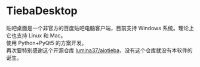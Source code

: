 # TiebaDesktop
贴吧桌面是一个非官方的百度贴吧电脑客户端，目前支持 Windows 系统。理论上它也支持 Linux 和 Mac。  
使用 Python+PyQt5 的方案开发。  
再次要特别感谢这个开源仓库 [lumina37/aiotieba](https://github.com/lumina37/aiotieba)，没有这个仓库就没有本软件的诞生。
